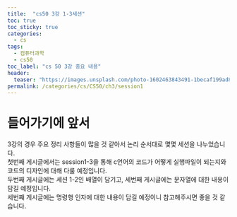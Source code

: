 ```yaml
---
title:  "cs50 3강 1-3세션"
toc: true
toc_sticky: true
categories:
  - cs
tags:
  - 컴퓨터과학
  - cs50
toc_label: "cs 50 3강 중요 내용"
header:
  teaser: "https://images.unsplash.com/photo-1602463843491-1becaf199ad8?q=80&w=2660&auto=format&fit=crop&ixlib=rb-4.0.3&ixid=M3wxMjA3fDB8MHxwaG90by1wYWdlfHx8fGVufDB8fHx8fA%3D%3D"
permalink: /categories/cs/CS50/ch3/session1
---
```

# 들어가기에 앞서
3강의 경우 주요 정리 사항들이 많을 것 같아서 논리 순서대로 몇몇 세션을 나누었습니다.<br>
첫번째 게시글에서는 session1-3을 통해 c언어의 코드가 어떻게 실행파일이 되는지와 코드의 디자인에 대해 다룰 예정입니다.<br>
두번째 게시글에는 세션 1-2인 배열이 담기고, 세번째 게시글에는 문자열에 대한 내용이 담길 예정입니다.<br>
세번쨰 게시글에는 명령행 인자에 대한 내용이 담길 예정이니 참고해주시면 좋을 것 같습니다.
#